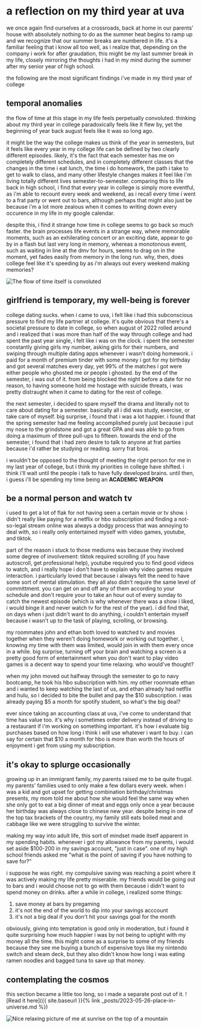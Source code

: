 # a reflection on my third year at uva

we once again find ourselves at a crossroads, back at home in our parents' house with absolutely nothing to do as the summer heat begins to ramp up and we recognize that our summer breaks are numbered in life. it's a familiar feeling that i know all too well, as i realize that, depending on the company i work for after graudation, this might be my last summer break in my life, closely mirroring the thoughts i had in my mind during the summer after my senior year of high school.

the following are the most significant findings i've made in my third year of college

## temporal anomalies
the flow of time at this stage in my life feels perpetually convoluted. thinking about my third year in college paradoxically feels like it flew by, yet the beginning of year back august feels like it was so long ago. 

it might be the way the college makes us think of the year in semesters, but it feels like every year in my college life can be defined by two clearly different episodes. likely, it's the fact that each semester has me on completely different schedules, and in completely different classes that the changes in the time i eat lunch, the time i do homework, the path i take to get to walk to class, and many other lifestyle changes makes it feel like i'm living totally different lives semester-to-semester. comparing this to life back in high school, i find that every year in college is simply more eventful, as i'm able to recount every week and weekend, as i recall every time i went to a frat party or went out to bars, although perhaps that might also just be because i'm a lot more zealous when it comes to writing down every occurence in my life in my google calendar.

despite this, i find it strange how time in college seems to go back so much faster. the brain processes life events in a strange way, where memorable moments, such as an exhilerating concert or an exciting date, appear to go by in a flash but last very long in memory, whereas a monotonous event, such as waiting in line at the dmv for hours, seems to drag on in the moment, yet fades easily from memory in the long run. why, then, does college feel like it's speeding by as i'm always out every weekend making memories?

<img src="{{site.baseurl | prepend: site.url}}images/2023-05-26-third-year-reflection/solaire.jpg" alt="The flow of time itself is convoluted"/>

## girlfriend is temporary, my well-being is forever
college dating sucks. when i came to uva, i felt like i had this subconscious pressure to find my life partner at college. it's quite obvious that there's a societal pressure to date in college, so when august of 2022 rolled around and i realized that i was more than half of the way through college and had spent the past year single, i felt like i was on the clock. i spent the semester constantly giving girls my number, asking girls for their numbers, and swiping through multiple dating apps whenever i wasn't doing homework. i paid for a month of premium tinder with some money i got for my birthday and got several matches every day, yet 99% of the matches i got were either people who ghosted me or people i ghosted. by the end of the semester, i was out of it. from being blocked the night before a date for no reason, to having someone hold me hostage with suicide threats, i was pretty distraught when it came to dating for the rest of college.

the next semester, i decided to spare myself the drama and literally not to care about dating for a semester. basically all i did was study, exercise, or take care of myself. big surprise, i found that i was a lot happier. i found that the spring semester had me feeling accomplished purely just because i put my nose to the grindstone and got a great GPA and was able to go from doing a maximum of three pull-ups to fifteen. towards the end of the semester, i found that i had zero desire to talk to anyone at frat parties because i'd rather be studying or reading. sorry frat bros.

i wouldn't be opposed to the thought of meeting the right person for me in my last year of college, but i think my priorities in college have shifted. i think i'll wait until the people i talk to have fully developed brains. until then, i guess i'll be spending my time being an **ACADEMIC WEAPON**

## be a normal person and watch tv
i used to get a lot of flak for not having seen a certain movie or tv show. i didn't really like paying for a netflix or hbo subscription and finding a not-so-legal stream online was always a dodgy process that was annoying to deal with, so i really only entertained myself with video games, youtube, and tiktok. 

part of the reason i stuck to those mediums was because they involved some degree of involvement: tiktok required scrolling (if you have autoscroll, get professional help), youtube required you to find good videos to watch, and i really hope i don't have to explain why video games require interaction. i particularly loved that because i always felt the need to have some sort of mental stimulation. they all also didn't require the same level of committment. you can get on and off any of them according to your schedule and don't require your to take an hour out of every sunday to catch the newest episode (which is why whenever there was a show i liked, i would binge it and never watch tv for the rest of the year). i did find that, on days when i just didn't want to do anything, i couldn't entertain myself because i wasn't up to the task of playing, scrolling, or browsing.

my roommates john and ethan both loved to watched tv and movies together when they weren't doing homework or working out together. i, knowing my time with them was limited, would join in with them every once in a while. big surprise, turning off your brain and watching a screen is a pretty good form of entertainment when you don't want to play video games is a decent way to spend your time relaxing. who would've thought?

when my john moved out halfway through the semester to go to navy bootcamp, he took his hbo subscription with him. my other roommate ethan and i wanted to keep watching the last of us, and ethan already had netflix and hulu, so i decided to bite the bullet and pay the $10 subscription. i was already paying $5 a month for spotify student, so what's the big deal?

ever since taking an accounting class at uva, i've come to understand that time has value too. it's why i sometimes order delivery instead of driving to a restaurant if i'm working on something important. it's how i evaluate big purchases based on how long i think i will use whatever i want to buy. i can say for certain that $10 a month for hbo is more than worth the hours of enjoyment i get from using my subscription.

## it's okay to splurge occasionally
growing up in an immigrant family, my parents raised me to be quite frugal. my parents' families used to only make a few dollars every week. when i was a kid and got upset for getting combination birthday/christmas presents, my mom told me about how she would feel the same way when she only got to eat a big dinner of meat and eggs only once a year because her birthday was always close to chinese new year. despite being in one of the top tax brackets of the country, my family still eats boiled meat and cabbage like we were struggling to survive the winter. 

making my way into adult life, this sort of mindset made itself apparent in my spending habits. whenever i got my allowance from my parents, i would set aside $100-200 in my savings account, "just in case". one of my high school friends asked me "what is the point of saving if you have nothing to save for?"

i suppose he was right. my compulsive saving was reaching a point where it was actively making my life pretty miserable. my friends would be going out to bars and i would choose not to go with them because i didn't want to spend money on drinks. after a while in college, i realized some things:

1. save money at bars by pregaming
2. it's not the end of the world to dip into your savings acccount
3. it's not a big deal if you don't hit your savings goal for the month

obviously, giving into temptation is good only in moderation, but i found it quite surprising how much happier i was by not being to uptight with my money all the time. this might come as a surprise to some of my friends because they see me buying a bunch of expensive toys like my nintendo switch and steam deck, but they also didn't know how long i was eating ramen noodles and bagged tuna to save up that money.

## contemplating the cosmos
this section became a little too long, so i made a separate post out of it. ![Read it here]({{ site.baseurl }}{% link _posts/2023-05-26-place-in-universe.md %})

<img src="{{site.baseurl | prepend: site.url}}images/2023-05-26-third-year-reflection/humpback.jpg" alt="Nice relaxing picture of me at sunrise on the top of a mountain"/>